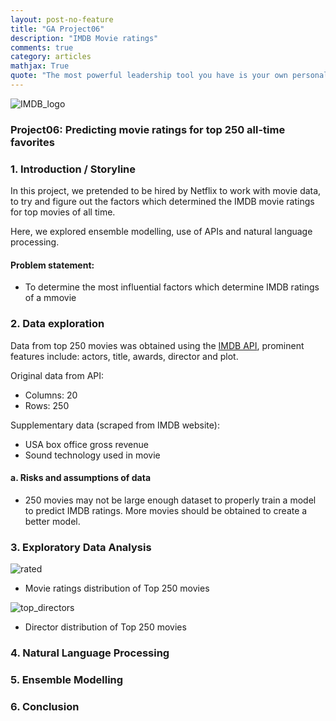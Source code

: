 ```yaml
---
layout: post-no-feature
title: "GA Project06"
description: "IMDB Movie ratings"
comments: true
category: articles
mathjax: True
quote: "The most powerful leadership tool you have is your own personal example." - John Wooden
---
```


![IMDB_logo]({{site-url}}/images/logo-IMDB.jpg)

### Project06: Predicting movie ratings for top 250 all-time favorites

### 1. Introduction / Storyline

In this project, we pretended to be hired by Netflix to work with movie data, to try and figure out the factors which determined the IMDB movie ratings for top movies of all time. 

Here, we explored ensemble modelling, use of APIs and natural language processing.

#### Problem statement:

- To determine the most influential factors which determine IMDB ratings of a mmovie

### 2. Data exploration

Data from top 250 movies was obtained using the [IMDB API](https://www.omdbapi.com/), prominent features include: actors, title, awards, director and plot.

Original data from API:
- Columns: 20
- Rows: 250

Supplementary data (scraped from IMDB website):
- USA box office gross revenue
- Sound technology used in movie

#### a. Risks and assumptions of data

- 250 movies may not be large enough dataset to properly train a model to predict IMDB ratings. More movies should be obtained to create a better model.

### 3. Exploratory Data Analysis

![rated]({{site-url}}/images/proj6_movies_by_ratings.png)

- Movie ratings distribution of Top 250 movies

![top_directors]({{site-url}}/images/proj6_top_directors.png)

- Director distribution of Top 250 movies

### 4. Natural Language Processing



### 5. Ensemble Modelling




### 6. Conclusion

